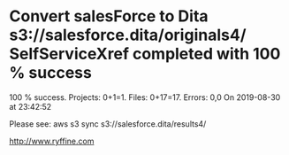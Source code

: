 # Convert salesForce to Dita s3://salesforce.dita/originals4/ SelfServiceXref completed with 100 % success

100 % success. Projects: 0+1=1.  Files: 0+17=17. Errors: 0,0  On 2019-08-30 at 23:42:52



Please see: aws s3 sync s3://salesforce.dita/results4/

http://www.ryffine.com
